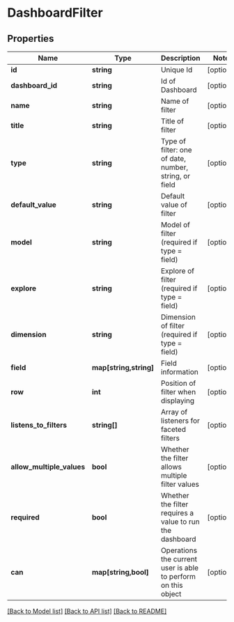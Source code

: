 # DashboardFilter

## Properties
Name | Type | Description | Notes
------------ | ------------- | ------------- | -------------
**id** | **string** | Unique Id | [optional] 
**dashboard_id** | **string** | Id of Dashboard | [optional] 
**name** | **string** | Name of filter | [optional] 
**title** | **string** | Title of filter | [optional] 
**type** | **string** | Type of filter: one of date, number, string, or field | [optional] 
**default_value** | **string** | Default value of filter | [optional] 
**model** | **string** | Model of filter (required if type &#x3D; field) | [optional] 
**explore** | **string** | Explore of filter (required if type &#x3D; field) | [optional] 
**dimension** | **string** | Dimension of filter (required if type &#x3D; field) | [optional] 
**field** | **map[string,string]** | Field information | [optional] 
**row** | **int** | Position of filter when displaying | [optional] 
**listens_to_filters** | **string[]** | Array of listeners for faceted filters | [optional] 
**allow_multiple_values** | **bool** | Whether the filter allows multiple filter values | [optional] 
**required** | **bool** | Whether the filter requires a value to run the dashboard | [optional] 
**can** | **map[string,bool]** | Operations the current user is able to perform on this object | [optional] 

[[Back to Model list]](../README.md#documentation-for-models) [[Back to API list]](../README.md#documentation-for-api-endpoints) [[Back to README]](../README.md)


